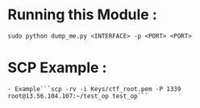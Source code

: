 # Running this Module : 

``sudo python dump_me.py <INTERFACE> -p <PORT> <PORT>``

# SCP Example : 

    - Example```scp -rv -i Keys/ctf_root.pem -P 1339 root@13.56.104.107:~/test_op test_op```